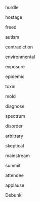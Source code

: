 hurdle

hostage

freed

autism

contradiction

environmental

exposure

epidemic

toxin

mold

diagnose

spectrum

disorder

arbitrary

skeptical

mainstream

summit

attendee

applause

Debunk